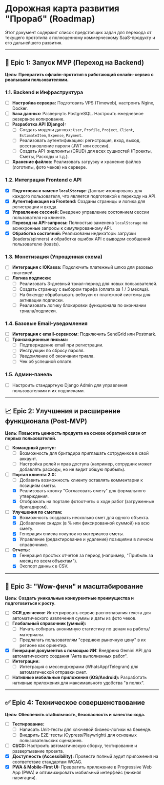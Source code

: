 
# Дорожная карта развития "Прораб" (Roadmap)

Этот документ содержит список предстоящих задач для перехода от текущего прототипа к полноценному коммерческому SaaS-продукту и его дальнейшего развития.

---

## 🚀 Epic 1: Запуск MVP (Переход на Backend)

**Цель: Превратить офлайн-прототип в работающий онлайн-сервис с реальными пользователями.**

### 1.1. Backend и Инфраструктура
- [ ] **Настройка сервера:** Подготовить VPS (Timeweb), настроить Nginx, Docker.
- [ ] **База данных:** Развернуть PostgreSQL. Настроить ежедневное резервное копирование.
- [ ] **Разработка API (Django):**
    - [ ] Создать модели данных: `User`, `Profile`, `Project`, `Client`, `EstimateItem`, `Expense`, `Payment`.
    - [ ] Реализовать аутентификацию: регистрация, вход, выход, восстановление пароля (JWT или сессии).
    - [ ] Создать API-эндпоинты (CRUD) для всех сущностей (Проекты, Сметы, Расходы и т.д.).
- [ ] **Хранение файлов:** Реализовать загрузку и хранение файлов (логотипы, фото чеков) на сервере.

### 1.2. Интеграция Frontend с API
- [x] **Подготовка к замене `localStorage`:** Данные изолированы для каждого пользователя, что является подготовкой к переходу на API.
- [x] **Аутентификация на Frontend:** Созданы страницы и логика для регистрации и входа.
- [x] **Управление сессией:** Внедрено управление состоянием сессии пользователя на клиенте.
- [x] **Перевод на API-запросы:** Полностью заменена `localStorage` на асинхронные запросы к симулированному API.
- [x] **Обработка состояний:** Реализованы индикаторы загрузки (loaders/spinners) и обработка ошибок API с выводом сообщений пользователю (toasts).

### 1.3. Монетизация (Упрощенная схема)
- [ ] **Интеграция с ЮKassa:** Подключить платежный шлюз для разовых платежей.
- [ ] **Логика подписки:**
    - [ ] Реализовать 3-дневный триал-период для новых пользователей.
    - [ ] Создать страницу с выбором тарифа (оплата за 1 / 3 месяца).
    - [ ] На бэкенде обрабатывать вебхуки от платежной системы для активации подписки.
    - [ ] Реализовать логику блокировки функционала по окончании триала/подписки.

### 1.4. Базовые Email-уведомления
- [ ] **Интеграция с email-сервисом:** Подключить SendGrid или Postmark.
- [ ] **Транзакционные письма:**
    - [ ] Подтверждение email при регистрации.
    - [ ] Инструкции по сбросу пароля.
    - [ ] Уведомление об окончании триала.
    - [ ] Чек об успешной оплате.

### 1.5. Админ-панель
- [ ] Настроить стандартную Django Admin для управления пользователями и их подписками.

---

## 📈 Epic 2: Улучшения и расширение функционала (Post-MVP)

**Цель: Повысить ценность продукта на основе обратной связи от первых пользователей.**

- [ ] **Командный доступ:**
    - [ ] Возможность для бригадира приглашать сотрудников в свой аккаунт.
    - [ ] Настройка ролей и прав доступа (например, сотрудник может добавлять расходы, но не видит общую прибыль).
- [ ] **Портал клиента 2.0:**
    - [ ] Добавить возможность клиенту оставлять комментарии к позициям сметы.
    - [x] Реализовать кнопку "Согласовать смету" для формального утверждения.
    - [x] Отображать на портале фотоотчеты о ходе работ (загруженные бригадиром).
- [ ] **Улучшения по сметам:**
    - [x] Возможность создавать несколько смет для одного объекта.
    - [x] Добавление скидок (в % или фиксированной суммой) на всю смету.
    - [x] Генерация списка покупок из материалов сметы.
    - [x] Управление (редактирование и удаление) позициями в личном справочнике.
- [ ] **Отчеты:**
    - [x] Генерация простых отчетов за период (например, "Прибыль за месяц по всем объектам").
    - [x] Экспорт данных в CSV.

---

## 💎 Epic 3: "Wow-фичи" и масштабирование

**Цель: Создать уникальные конкурентные преимущества и подготовиться к росту.**

- [ ] **OCR для чеков:** Интегрировать сервис распознавания текста для автоматического извлечения суммы и даты из фото чеков.
- [ ] **Глобальный справочник (умный):**
    - [ ] Начать собирать анонимную статистику по ценам на работы/материалы.
    - [ ] Предлагать пользователям "среднюю рыночную цену" в их регионе как ориентир.
- [x] **Генерация документов с помощью ИИ:** Внедрена Gemini API для автоматического создания "Акта выполненных работ".
- [ ] **Интеграции:**
    - [ ] Интеграция с мессенджерами (WhatsApp/Telegram) для автоматической отправки смет.
- [ ] **Нативные мобильные приложения (iOS/Android):** Разработать нативные приложения для максимального удобства "в полях".

---

## ✅ Epic 4: Техническое совершенствование

**Цель: Обеспечить стабильность, безопасность и качество кода.**

- [ ] **Тестирование:**
    - [ ] Написать Unit-тесты для ключевой бизнес-логики на бэкенде.
    - [ ] Внедрить E2E-тесты (Cypress/Playwright) для основных пользовательских сценариев.
- [ ] **CI/CD:** Настроить автоматическую сборку, тестирование и развертывание проекта.
- [x] **Доступность (Accessibility):** Провести полный аудит приложения на соответствие стандартам WCAG.
- [x] **PWA & Mobile-First UI:** Превратить приложение в Progressive Web App (PWA) и оптимизировать мобильный интерфейс (нижняя навигация).